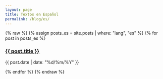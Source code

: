 ```yaml
---
layout: page
title: Textos en Español
permalink: /blog/es/
---
```


{% raw %}
{% assign posts_es = site.posts | where: "lang", "es" %}
{% for post in posts_es %}
  <h3><a href="{{ post.url }}">{{ post.title }}</a></h5>
  <p>{{ post.date | date: "%d/%m/%Y" }}</p>
{% endfor %}
{% endraw %}
